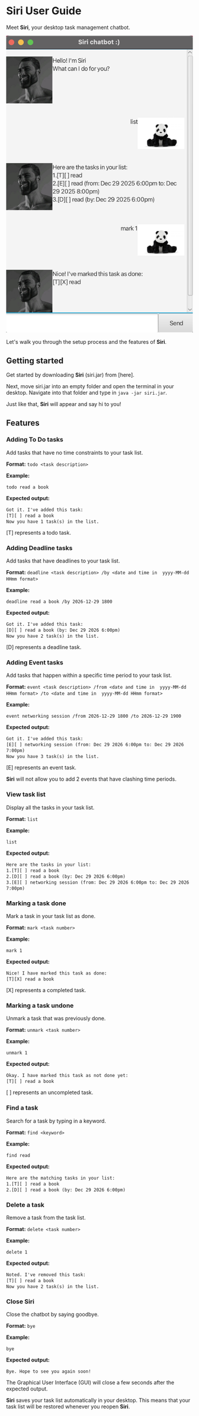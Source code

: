 # Siri User Guide

Meet **Siri**, your desktop task management chatbot.

![Siri Screenshot](UI.png)

Let's walk you through the setup process and the 
features of **Siri**.


## Getting started
Get started by downloading **Siri** (siri.jar) from [here]. 

Next, move siri.jar into an empty folder and open the terminal in your desktop. 
Navigate into that folder and type in `java -jar siri.jar`. 

Just like that, **Siri** will appear and say hi to you!


## Features
### Adding To Do tasks

Add tasks that have no time constraints to your task list.

**Format:** `todo <task description>`

**Example:**
```declarative
todo read a book
```

**Expected output:**
```declarative
Got it. I've added this task:
[T][ ] read a book
Now you have 1 task(s) in the list.
```
[T] represents a todo task.

### Adding Deadline tasks

Add tasks that have deadlines to your task list.

**Format:** `deadline <task description> /by <date and time in 
yyyy-MM-dd HHmm format>`

**Example:**
```declarative
deadline read a book /by 2026-12-29 1800
```

**Expected output:**
```declarative
Got it. I've added this task:
[D][ ] read a book (by: Dec 29 2026 6:00pm)
Now you have 2 task(s) in the list.
```
[D] represents a deadline task.

### Adding Event tasks

Add tasks that happen within a specific time period to your task list.

**Format:** `event <task description> /from <date and time in 
yyyy-MM-dd HHmm format> /to <date and time in 
yyyy-MM-dd HHmm format>`

**Example:**
```declarative
event networking session /from 2026-12-29 1800 /to 2026-12-29 1900
```

**Expected output:**
```declarative
Got it. I've added this task:
[E][ ] networking session (from: Dec 29 2026 6:00pm to: Dec 29 2026 7:00pm)
Now you have 3 task(s) in the list.
```
[E] represents an event task.

**Siri** will not allow you to add 2 events that have clashing time periods.

### View task list
Display all the tasks in your task list.

**Format:** `list`

**Example:**
```declarative
list
```

**Expected output:**
```declarative
Here are the tasks in your list:
1.[T][ ] read a book
2.[D][ ] read a book (by: Dec 29 2026 6:00pm)
3.[E][ ] networking session (from: Dec 29 2026 6:00pm to: Dec 29 2026 7:00pm)
```

### Marking a task done

Mark a task in your task list as done.

**Format:** `mark <task number>`

**Example:**
```declarative
mark 1
```

**Expected output:**
```declarative
Nice! I have marked this task as done:
[T][X] read a book
```

[X] represents a completed task.

### Marking a task undone

Unmark a task that was previously done.

**Format:** `unmark <task number>`

**Example:**
```declarative
unmark 1
```

**Expected output:**
```declarative
Okay. I have marked this task as not done yet:
[T][ ] read a book
```
[ ] represents an uncompleted task.

### Find a task

Search for a task by typing in a keyword.

**Format:** `find <keyword>`

**Example:**
```declarative
find read
```

**Expected output:**
```declarative
Here are the matching tasks in your list:
1.[T][ ] read a book
2.[D][ ] read a book (by: Dec 29 2026 6:00pm)
```

### Delete a task 

Remove a task from the task list.

**Format:** `delete <task number>`

**Example:**
```declarative
delete 1
```

**Expected output:**
```declarative
Noted. I've removed this task:
[T][ ] read a book
Now you have 2 task(s) in the list.
```

### Close Siri

Close the chatbot by saying goodbye.

**Format:** `bye`

**Example:**
```declarative
bye
```

**Expected output:**
```declarative
Bye. Hope to see you again soon!
```

The Graphical User Interface (GUI) will close a few seconds after the 
expected output.

**Siri** saves your task list automatically in your desktop. This means that 
your task list will be restored whenever you reopen **Siri**.